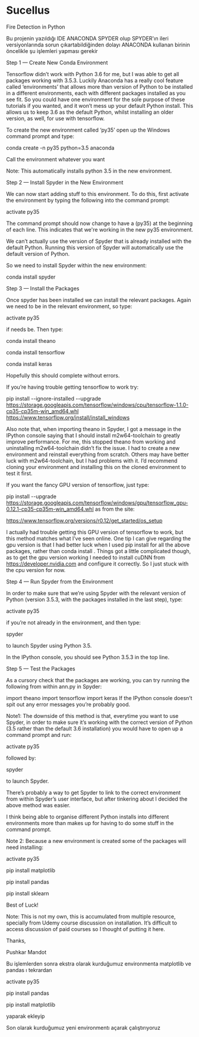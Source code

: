 # Sucellus
Fire Detection in Python 

Bu projenin yazıldığı IDE ANACONDA SPYDER olup SPYDER'ın
ileri versiyonlarında sorun çıkartabildiğinden dolayı
ANACONDA kullanan birinin öncelikle şu işlemleri yapması gerekir

Step 1 — Create New Conda Environment

Tensorflow didn’t work with Python 3.6 for me, but I was able to get all packages working with 3.5.3. Luckily Anaconda has a really cool feature called ‘environments’ that allows more than version of Python to be installed in a different environments, each with different packages installed as you see fit. So you could have one environment for the sole purpose of these tutorials if you wanted, and it won’t mess up your default Python install. This allows us to keep 3.6 as the default Python, whilst installing an older version, as well, for use with tensorflow.

To create the new environment called ‘py35’ open up the Windows command prompt and type:

conda create -n py35 python=3.5 anaconda

Call the environment whatever you want

Note: This automatically installs python 3.5 in the new environment.

Step 2 — Install Spyder in the New Environment

We can now start adding stuff to this environment. To do this, first activate the environment by typing the following into the command prompt:

activate py35

The command prompt should now change to have a (py35) at the beginning of each line. This indicates that we're working in the new py35 environment.

We can’t actually use the version of Spyder that is already installed with the default Python. Running this version of Spyder will automatically use the default version of Python.

So we need to install Spyder within the new environment:

conda install spyder

Step 3 — Install the Packages

Once spyder has been installed we can install the relevant packages. Again we need to be in the relevant environment, so type:

activate py35

if needs be. Then type:

conda install theano

conda install tensorflow

conda install keras

Hopefully this should complete without errors.

If you’re having trouble getting tensorflow to work try:

pip install --ignore-installed --upgrade https://storage.googleapis.com/tensorflow/windows/cpu/tensorflow-1.1.0-cp35-cp35m-win_amd64.whl
https://www.tensorflow.org/install/install_windows

Also note that, when importing theano in Spyder, I got a message in the IPython console saying that I should install m2w64-toolchain to greatly improve performance. For me, this stopped theano from working and uninstalling m2w64-toolchain didn’t fix the issue. I had to create a new environment and reinstall everything from scratch. Others may have better luck with m2w64-toolchain, but I had problems with it. I’d recommend cloning your environment and installing this on the cloned environment to test it first.

If you want the fancy GPU version of tensorflow, just type:

pip install --upgrade https://storage.googleapis.com/tensorflow/windows/gpu/tensorflow_gpu-0.12.1-cp35-cp35m-win_amd64.whl
as from the site:

https://www.tensorflow.org/versions/r0.12/get_started/os_setup

I actually had trouble getting this GPU version of tensorflow to work, but this method matches what I’ve seen online. One tip I can give regarding the gpu version is that I had better luck when I used pip install for all the above packages, rather than conda install . Things got a little complicated though, as to get the gpu version working I needed to install cuDNN from https://developer.nvidia.com and configure it correctly. So I just stuck with the cpu version for now.

Step 4 — Run Spyder from the Environment

In order to make sure that we’re using Spyder with the relevant version of Python (version 3.5.3, with the packages installed in the last step), type:

activate py35

if you’re not already in the environment, and then type:

spyder

to launch Spyder using Python 3.5.

In the IPython console, you should see Python 3.5.3 in the top line.

Step 5 — Test the Packages

As a cursory check that the packages are working, you can try running the following from within ann.py in Spyder:

import theano
import tensorflow
import keras
If the IPython console doesn’t spit out any error messages you’re probably good.

Note1: The downside of this method is that, everytime you want to use Spyder, in order to make sure it’s working with the correct version of Python (3.5 rather than the default 3.6 installation) you would have to open up a command prompt and run:

activate py35

followed by:

spyder

to launch Spyder.

There’s probably a way to get Spyder to link to the correct environment from within Spyder’s user interface, but after tinkering about I decided the above method was easier.

I think being able to organise different Python installs into different environments more than makes up for having to do some stuff in the command prompt.

Note 2: Because a new environment is created some of the packages will need installing:

activate py35

pip install matplotlib

pip install pandas

pip install sklearn

Best of Luck!

Note: This is not my own, this is accumulated from multiple resource, specially from Udemy course discussion on installation. It’s difficult to access discussion of paid courses so I thought of putting it here.

Thanks,

Pushkar Mandot

Bu işlemlerden sonra ekstra olarak kurduğumuz environmenta matplotlib ve pandas ı tekrardan 

activate py35

pip install pandas

pip install matplotlib 

yaparak ekleyip

Son olarak kurduğumuz yeni environmentı açarak çalıştırıyoruz
